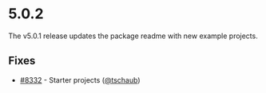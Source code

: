 # 5.0.2

The v5.0.1 release updates the package readme with new example projects.

## Fixes

 * [#8332](https://github.com/openlayers/openlayers/pull/8343) - Starter projects ([@tschaub](https://github.com/tschaub))
